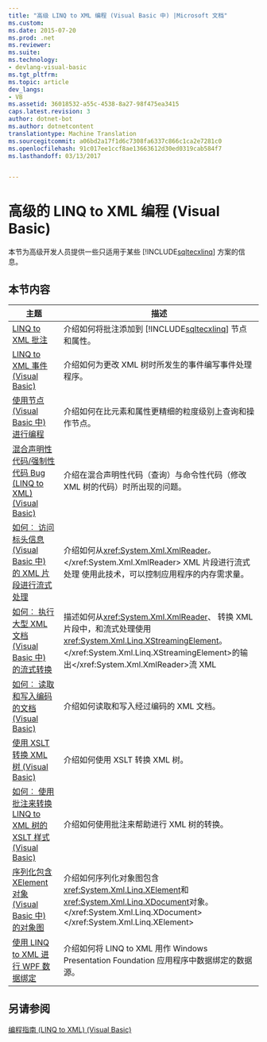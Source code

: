 ```yaml
---
title: "高级 LINQ to XML 编程 (Visual Basic 中) |Microsoft 文档"
ms.custom: 
ms.date: 2015-07-20
ms.prod: .net
ms.reviewer: 
ms.suite: 
ms.technology:
- devlang-visual-basic
ms.tgt_pltfrm: 
ms.topic: article
dev_langs:
- VB
ms.assetid: 36018532-a55c-4538-8a27-98f475ea3415
caps.latest.revision: 3
author: dotnet-bot
ms.author: dotnetcontent
translationtype: Machine Translation
ms.sourcegitcommit: a06bd2a17f1d6c7308fa6337c866c1ca2e7281c0
ms.openlocfilehash: 91c017ee1ccf8ae13663612d30ed0319cab584f7
ms.lasthandoff: 03/13/2017


---
```

# <a name="advanced-linq-to-xml-programming-visual-basic"></a>高级的 LINQ to XML 编程 (Visual Basic)
本节为高级开发人员提供一些只适用于某些 [!INCLUDE[sqltecxlinq](../../../../csharp/programming-guide/concepts/linq/includes/sqltecxlinq_md.md)] 方案的信息。  
  
## <a name="in-this-section"></a>本节内容  
  
|主题|描述|  
|-----------|-----------------|  
|[LINQ to XML 批注](../../../../visual-basic/programming-guide/concepts/linq/linq-to-xml-annotations.md)|介绍如何将批注添加到 [!INCLUDE[sqltecxlinq](../../../../csharp/programming-guide/concepts/linq/includes/sqltecxlinq_md.md)] 节点和属性。|  
|[LINQ to XML 事件 (Visual Basic)](../../../../visual-basic/programming-guide/concepts/linq/linq-to-xml-events.md)|介绍如何为更改 XML 树时所发生的事件编写事件处理程序。|  
|[使用节点 (Visual Basic 中) 进行编程](../../../../visual-basic/programming-guide/concepts/linq/programming-with-nodes.md)|介绍如何在比元素和属性更精细的粒度级别上查询和操作节点。|  
|[混合声明性代码/强制性代码 Bug (LINQ to XML) (Visual Basic)](../../../../visual-basic/programming-guide/concepts/linq/mixed-declarative-code-imperative-code-bugs-linq-to-xml.md)|介绍在混合声明性代码（查询）与命令性代码（修改 XML 树的代码）时所出现的问题。|  
|[如何︰ 访问标头信息 (Visual Basic 中) 的 XML 片段进行流式处理](../../../../visual-basic/programming-guide/concepts/linq/how-to-stream-xml-fragments-with-access-to-header-information.md)|介绍如何从<xref:System.Xml.XmlReader>。</xref:System.Xml.XmlReader> XML 片段进行流式处理 使用此技术，可以控制应用程序的内存需求量。|  
|[如何︰ 执行大型 XML 文档 (Visual Basic 中) 的流式转换](../../../../visual-basic/programming-guide/concepts/linq/how-to-perform-streaming-transform-of-large-xml-documents.md)|描述如何从<xref:System.Xml.XmlReader>、 转换 XML 片段中，和流式处理使用<xref:System.Xml.Linq.XStreamingElement>。</xref:System.Xml.Linq.XStreamingElement>的输出</xref:System.Xml.XmlReader>流 XML|  
|[如何︰ 读取和写入编码的文档 (Visual Basic)](../../../../visual-basic/programming-guide/concepts/linq/how-to-read-and-write-an-encoded-document.md)|介绍如何读取和写入经过编码的 XML 文档。|  
|[使用 XSLT 转换 XML 树 (Visual Basic)](../../../../visual-basic/programming-guide/concepts/linq/using-xslt-to-transform-an-xml-tree.md)|介绍如何使用 XSLT 转换 XML 树。|  
|[如何︰ 使用批注来转换 LINQ to XML 树的 XSLT 样式 (Visual Basic)](../../../../visual-basic/programming-guide/concepts/linq/how-to-use-annotation-trees-to-transform-linq-to-xml-trees-in-an-xslt-style.md)|介绍如何使用批注来帮助进行 XML 树的转换。|  
|[序列化包含 XElement 对象 (Visual Basic 中) 的对象图](../../../../visual-basic/programming-guide/concepts/linq/serializing-object-graphs-that-contain-xelement-objects.md)|介绍如何序列化对象图包含<xref:System.Xml.Linq.XElement>和<xref:System.Xml.Linq.XDocument>对象。</xref:System.Xml.Linq.XDocument> </xref:System.Xml.Linq.XElement>|  
|[使用 LINQ to XML 进行 WPF 数据绑定](https://docs.microsoft.com/visualstudio/designers/wpf-data-binding-with-linq-to-xml)|介绍如何将 LINQ to XML 用作 Windows Presentation Foundation 应用程序中数据绑定的数据源。|  
  
## <a name="see-also"></a>另请参阅  
 [编程指南 (LINQ to XML) (Visual Basic)](../../../../visual-basic/programming-guide/concepts/linq/programming-guide-linq-to-xml.md)
